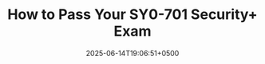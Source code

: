 ---
draft: false
date: '2025-06-14T19:06:51+0500'
title: 'How to Pass Your SY0-701 Security+ Exam'
linkTitle: ''
menuPre: ''
LastModifierDisplayName: AbuTurab
LastModifierEmail: thesajid@proton.me
collapsibleMenu: true
alwaysOpen: false
weight: 1
---